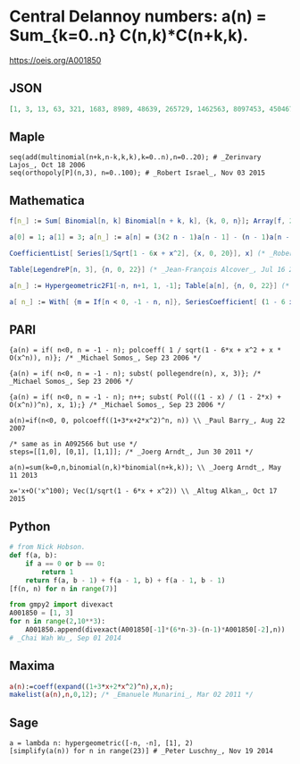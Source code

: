# Central Delannoy numbers: a\(n\) \= Sum\_\{k\=0\.\.n\} C\(n,k\)\*C\(n\+k,k\)\.
https://oeis.org/A001850
## JSON
```JSON
[1, 3, 13, 63, 321, 1683, 8989, 48639, 265729, 1462563, 8097453, 45046719, 251595969, 1409933619, 7923848253, 44642381823, 252055236609, 1425834724419, 8079317057869, 45849429914943, 260543813797441, 1482376214227923, 8443414161166173, 48141245001931263]
```
## Maple
```Maple
seq(add(multinomial(n+k,n-k,k,k),k=0..n),n=0..20); # _Zerinvary Lajos_, Oct 18 2006
seq(orthopoly[P](n,3), n=0..100); # _Robert Israel_, Nov 03 2015
```
## Mathematica
```Mathematica
f[n_] := Sum[ Binomial[n, k] Binomial[n + k, k], {k, 0, n}]; Array[f, 21, 0] (* Or *)
```
```Mathematica
a[0] = 1; a[1] = 3; a[n_] := a[n] = (3(2 n - 1)a[n - 1] - (n - 1)a[n - 2])/n; Array[a, 21, 0] (* Or *)
```
```Mathematica
CoefficientList[ Series[1/Sqrt[1 - 6x + x^2], {x, 0, 20}], x] (* _Robert G. Wilson v_ *)
```
```Mathematica
Table[LegendreP[n, 3], {n, 0, 22}] (* _Jean-François Alcover_, Jul 16 2012, from first formula *)
```
```Mathematica
a[n_] := Hypergeometric2F1[-n, n+1, 1, -1]; Table[a[n], {n, 0, 22}] (* _Jean-François Alcover_, Feb 26 2013 *)
```
```Mathematica
a[ n_] := With[ {m = If[n < 0, -1 - n, n]}, SeriesCoefficient[ (1 - 6 x + x^2)^(-1/2), {x, 0, m}]]; (* _Michael Somos_, Jun 10 2015 *)
```
## PARI
```PARI
{a(n) = if( n<0, n = -1 - n); polcoeff( 1 / sqrt(1 - 6*x + x^2 + x * O(x^n)), n)}; /* _Michael Somos_, Sep 23 2006 */
```
```PARI
{a(n) = if( n<0, n = -1 - n); subst( pollegendre(n), x, 3)}; /* _Michael Somos_, Sep 23 2006 */
```
```PARI
{a(n) = if( n<0, n = -1 - n); n++; subst( Pol(((1 - x) / (1 - 2*x) + O(x^n))^n), x, 1);} /* _Michael Somos_, Sep 23 2006 */
```
```PARI
a(n)=if(n<0, 0, polcoeff((1+3*x+2*x^2)^n, n)) \\ _Paul Barry_, Aug 22 2007
```
```PARI
/* same as in A092566 but use */
steps=[[1,0], [0,1], [1,1]]; /* _Joerg Arndt_, Jun 30 2011 */
```
```PARI
a(n)=sum(k=0,n,binomial(n,k)*binomial(n+k,k)); \\ _Joerg Arndt_, May 11 2013
```
```PARI
x='x+O('x^100); Vec(1/sqrt(1 - 6*x + x^2)) \\ _Altug Alkan_, Oct 17 2015
```
## Python
```Python
# from Nick Hobson.
def f(a, b):
    if a == 0 or b == 0:
        return 1
    return f(a, b - 1) + f(a - 1, b) + f(a - 1, b - 1)
[f(n, n) for n in range(7)]
```
```Python
from gmpy2 import divexact
A001850 = [1, 3]
for n in range(2,10**3):
    A001850.append(divexact(A001850[-1]*(6*n-3)-(n-1)*A001850[-2],n))
# _Chai Wah Wu_, Sep 01 2014
```
## Maxima
```Maxima
a(n):=coeff(expand((1+3*x+2*x^2)^n),x,n);
makelist(a(n),n,0,12); /* _Emanuele Munarini_, Mar 02 2011 */
```
## Sage
```Sage
a = lambda n: hypergeometric([-n, -n], [1], 2)
[simplify(a(n)) for n in range(23)] # _Peter Luschny_, Nov 19 2014
```
